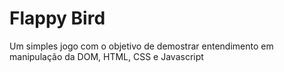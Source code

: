 # Flappy Bird
Um simples jogo com o objetivo de demostrar entendimento em manipulação da DOM, HTML, CSS e Javascript
